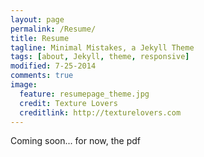 ```yaml
---
layout: page
permalink: /Resume/
title: Resume
tagline: Minimal Mistakes, a Jekyll Theme
tags: [about, Jekyll, theme, responsive]
modified: 7-25-2014
comments: true
image:
  feature: resumepage_theme.jpg
  credit: Texture Lovers
  creditlink: http://texturelovers.com
---
```


Coming soon... for now, the pdf <a href="https://drive.google.com/file/d/0B27uq65Sl6LrMGQ3YlBqb3I5Y00/edit?usp=sharing"> <i class="fa fa-download"></i></a>